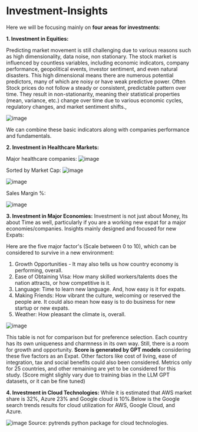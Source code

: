 # Investment-Insights

Here we will be focusing mainly on **four areas for investments**:

**1. Investment in Equities:**

Predicting market movement is still challenging due to various reasons such as high dimensionality, data noise, non stationary. The stock market is influenced by countless variables, including economic indicators, company performance, geopolitical events, investor sentiment, and even natural disasters. 
This high dimensional means there are numerous potential predictors, many of which are noisy or have weak predictive power.
Often Stock prices do not follow a steady or consistent, predictable pattern over time. They result in non-stationarity, meaning their statistical properties (mean, variance, etc.) change over time due to various economic cycles, regulatory changes, and market sentiment shifts.,


![image](https://github.com/user-attachments/assets/b4ea63bf-e69b-4aa5-bf5d-b24805b6b06e)

We can combine these basic indicators along with companies performance and fundamentals.


**2. Investment in Healthcare Markets:**

Major healthcare companies:
![image](https://github.com/user-attachments/assets/6f4dca65-4fc1-45ba-a713-bf50e72d4a96)

Sorted by Market Cap:
![image](https://github.com/user-attachments/assets/87050c3f-2dfe-495b-bd28-931da85ca32c)

![image](https://github.com/user-attachments/assets/7c8c29e1-4774-42d7-92f4-6b69fac23c07)

Sales Margin %:

![image](https://github.com/user-attachments/assets/8c31463b-a6eb-4931-9d14-01a15a85dd9a)


**3. Investment in Major Economies:**
Investment is not just about Money, Its about Time as well, particularly if you are a working new expat for a major economies/companies.  Insights mainly designed and focused for new Expats:

Here are the five major factor's (Scale between 0 to 10), which can be considered to survive in a new environment:

1. Growth Opportunities - It may also tells us how country economy is performing, overall.
2. Ease of Obtaining Visa: How many skilled workers/talents does the nation attracts, or how competitive is it.
3. Language: Time to learn new language. And, how easy is it for expats. 
4. Making Friends: How vibrant the culture, welcoming or reserved the people are. It could also mean how easy is to do business for new startup or new expats.
5. Weather: How pleasant the climate is, overall. 

![image](https://github.com/user-attachments/assets/d6db8fe4-b0a2-4482-9c44-d17538604aa3)

This table is not for comparison but for preference selection. Each country has its own uniqueness and charmness in its own way. Still, there is a room for growth and opportunity. **Score is generated by GPT models** considering these five factors as an Expat. Other factors like cost of living, ease of integration, tax and social benefits could also been considered. Metrics only for 25 countries, and other remaining are yet to be considered for this study.
(Score might slighly vary due to training bias in the LLM GPT datasets, or it can be fine tuned)


**4. Investment in Cloud Technologies:**
While it is estimated that AWS market share is 32%, Azure 23% and Google cloud is 10%.Below is the Google search trends results for cloud utilization for AWS, Google Cloud, and Azure.

![image](https://github.com/user-attachments/assets/d6e9115f-e91b-47f3-b471-83a13355ee70)
    Source: pytrends python package for cloud technologies.


